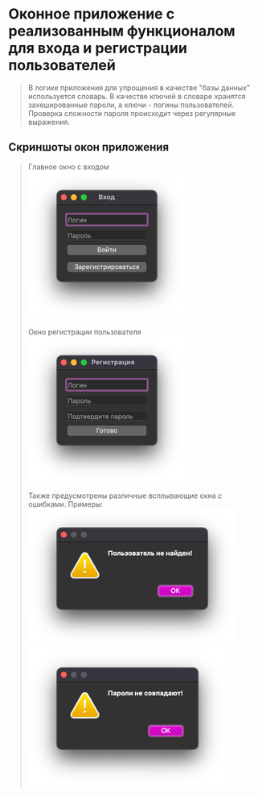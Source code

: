 # Оконное приложение с реализованным функционалом для входа и регистрации пользователей

> В логике приложения для упрощения в качестве "базы данных" используется словарь.
> В качестве ключей в словаре хранятся захешированные пароли, а ключи - логины пользователей.
> Проверка сложности пароля происходит через регулярные выражения.

## Скриншоты окон приложения

> Главное окно с входом
![главное окно с вводом](https://github.com/neeearina/fromuni/raw/main/registration_app/screenshots/main.png)
>
> Окно регистрации пользователя
![главное окно с вводом](https://github.com/neeearina/fromuni/raw/main/registration_app/screenshots/registration.png)
>
> Также предусмотрены различные всплывающие окна с ошибками. Примеры:
![главное окно с вводом](https://github.com/neeearina/fromuni/raw/main/registration_app/screenshots/message_box1.png)
![главное окно с вводом](https://github.com/neeearina/fromuni/raw/main/registration_app/screenshots/message_box2.png)


